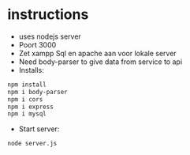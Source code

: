 # instructions

- uses nodejs server
- Poort 3000
- Zet xampp Sql en apache aan voor lokale server
- Need body-parser to give data from service to api
- Installs:
```bash
npm install
npm i body-parser
npm i cors
npm i express
npm i mysql
```
- Start server:
```bash
node server.js
```
